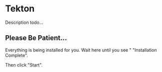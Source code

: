 # Tekton

Description todo...

## Please Be Patient...

Everything is being installed for you. Wait here until you see "
"Installation Complete".

Then click "Start".